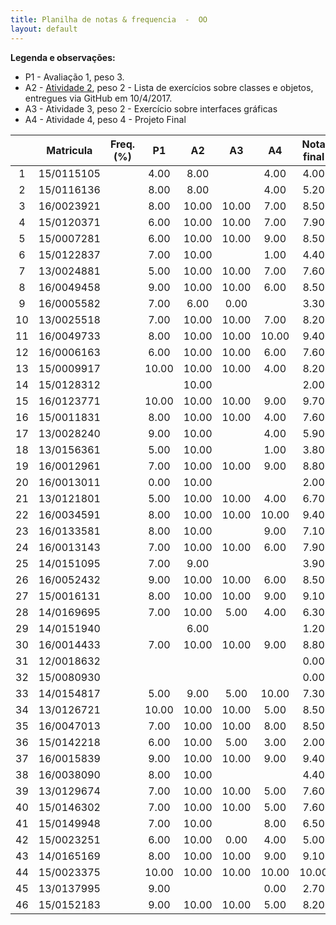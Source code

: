 ```yaml
---
title: Planilha de notas & frequencia  -  OO
layout: default
---
```


**Legenda e observações:**

- P1 - Avaliação 1, peso 3.
- A2 - [Atividade 2][atividade2], peso 2 - Lista de exercícios sobre classes e objetos, entregues via GitHub em 10/4/2017.
- A3 - Atividade 3, peso 2 - Exercício sobre interfaces gráficas
- A4 - Atividade 4, peso 4 - Projeto Final

|    |  Matricula  |  Freq.  (%)  |   P1  |  A2   |   A3  |   A4   |  Nota final  |  Menção  |
|:--:|:-----------:|:------------:|:-----:|:-----:|:-----:|:------:|:------------:|:--------:|
| 1  |  15/0115105 |              |  4.00 |  8.00 |       | 4.00   |    4.00      |    MI    | 
| 2  |  15/0116136 |              |  8.00 |  8.00 |       | 4.00   |    5.20      |    MM    |
| 3  |  16/0023921 |              |  8.00 | 10.00 | 10.00 | 7.00   |    8.50      |    MS    |
| 4  |  15/0120371 |              |  6.00 | 10.00 | 10.00 | 7.00   |    7.90      |    MS    |
| 5  |  15/0007281 |              |  6.00 | 10.00 | 10.00 | 9.00   |    8.50      |    MS    |
| 6  |  15/0122837 |              |  7.00 | 10.00 |       | 1.00   |    4.40      |    MI    |
| 7  |  13/0024881 |              |  5.00 | 10.00 | 10.00 | 7.00   |    7.60      |    MS    |
| 8  |  16/0049458 |              |  9.00 | 10.00 | 10.00 | 6.00   |    8.50      |    MS    |
| 9  |  16/0005582 |              |  7.00 |  6.00 | 0.00  |        |    3.30      |    MI    |
|10  |  13/0025518 |              |  7.00 | 10.00 | 10.00 | 7.00   |    8.20      |    MS    |
|11  |  16/0049733 |              |  8.00 | 10.00 | 10.00 | 10.00  |    9.40      |    SS    |
|12  |  16/0006163 |              |  6.00 | 10.00 | 10.00 | 6.00   |    7.60      |    MS    |
|13  |  15/0009917 |              | 10.00 | 10.00 | 10.00 | 4.00   |    8.20      |    MS    |
|14  |  15/0128312 |              |       | 10.00 |       |        |    2.00      |    II    |
|15  |  16/0123771 |              | 10.00 | 10.00 | 10.00 | 9.00   |    9.70      |    SS    |
|16  |  15/0011831 |              |  8.00 | 10.00 | 10.00 | 4.00   |    7.60      |    MS    |
|17  |  13/0028240 |              |  9.00 | 10.00 |       | 4.00   |    5.90      |    MM    |
|18  |  13/0156361 |              |  5.00 | 10.00 |       | 1.00   |    3.80      |    MI    |
|19  |  16/0012961 |              |  7.00 | 10.00 | 10.00 | 9.00   |    8.80      |    MS    |
|20  |  16/0013011 |              |  0.00 | 10.00 |       |        |    2.00      |    II    |
|21  |  13/0121801 |              |  5.00 | 10.00 | 10.00 | 4.00   |    6.70      |    MM    |
|22  |  16/0034591 |              |  8.00 | 10.00 | 10.00 | 10.00  |    9.40      |    SS    |
|23  |  16/0133581 |              |  8.00 | 10.00 |       | 9.00   |    7.10      |    MS    |
|24  |  16/0013143 |              |  7.00 | 10.00 | 10.00 | 6.00   |    7.90      |    MS    |
|25  |  14/0151095 |              |  7.00 |  9.00 |       |        |    3.90      |    MI    |
|26  |  16/0052432 |              |  9.00 | 10.00 | 10.00 | 6.00   |    8.50      |    MS    |
|27  |  15/0016131 |              |  8.00 | 10.00 | 10.00 | 9.00   |    9.10      |    SS    |
|28  |  14/0169695 |              |  7.00 | 10.00 | 5.00  | 4.00   |    6.30      |    MM    |
|29  |  14/0151940 |              |       |  6.00 |       |        |    1.20      |    II    |
|30  |  16/0014433 |              |  7.00 | 10.00 | 10.00 | 9.00   |    8.80      |    MS    |
|31  |  12/0018632 |              |       |       |       |        |    0.00      |    SR    |
|32  |  15/0080930 |              |       |       |       |        |    0.00      |    SR    |
|33  |  14/0154817 |              |  5.00 |  9.00 | 5.00  | 10.00  |    7.30      |    MS    |
|34  |  13/0126721 |              | 10.00 | 10.00 | 10.00 | 5.00   |    8.50      |    MS    |
|35  |  16/0047013 |              |  7.00 | 10.00 | 10.00 | 8.00   |    8.50      |    MS    |
|36  |  15/0142218 |              |  6.00 | 10.00 |  5.00 | 3.00   |    2.00      |    MM    |
|37  |  16/0015839 |              |  9.00 | 10.00 | 10.00 | 9.00   |    9.40      |    SS    |
|38  |  16/0038090 |              |  8.00 | 10.00 |       |        |    4.40      |    MI    |
|39  |  13/0129674 |              |  7.00 | 10.00 | 10.00 | 5.00   |    7.60      |    MS    |
|40  |  15/0146302 |              |  7.00 | 10.00 | 10.00 | 5.00   |    7.60      |    MS    |
|41  |  15/0149948 |              |  7.00 | 10.00 |       | 8.00   |    6.50      |    MM    |
|42  |  15/0023251 |              |  6.00 | 10.00 | 0.00  | 4.00   |    5.00      |    MM    |
|43  |  14/0165169 |              |  8.00 | 10.00 | 10.00 | 9.00   |    9.10      |    SS    |
|44  |  15/0023375 |              | 10.00 | 10.00 | 10.00 | 10.00  |    10.00     |    SS    |
|45  |  13/0137995 |              |  9.00 |       |       | 0.00   |    2.70      |    II    |
|46  |  15/0152183 |              |  9.00 | 10.00 | 10.00 | 5.00   |    8.20      |    MS    |

[atividade2]:exercicio2/atividade2.html
